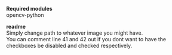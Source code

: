 **Required modules**  
opencv-python  
  
**readme**  
Simply change path to whatever image you might have.  
You can comment line 41 and 42 out if you dont want to have the checkboxes be disabled and checked respectively.
